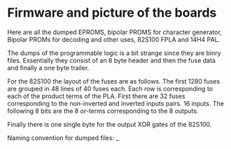# Firmware and picture of the boards

Here are all the dumped EPROMS, bipolar PROMS for character generator, Bipolar PROMs for decoding and other uses, 82S100 FPLA and 14H4 PAL.

The dumps of the programmable logic is a bit strange since they are binry files. Essentially they consist of an 8 byte header and then the fuse data and finally a one byte trailer.

For the 82S100 the layout of the fuses are as follows.
The first 1280 fuses are grouped in 48 lines of 40 fuses each. Each row is corresponding to each of the product terms of the PLA. First there are 
32 fuses corresponding to the non-inverted and inverted inputs pairs. 16 inputs. The following 8 bits are the 8 or-terms corresponding to the 
8 outputs.

Finally there is one single byte for the output XOR gates of the 82S100.

Naming convention for dumped files: <Board-name>_<Board ID>_<IC location>_<ID on chip>
  
  


